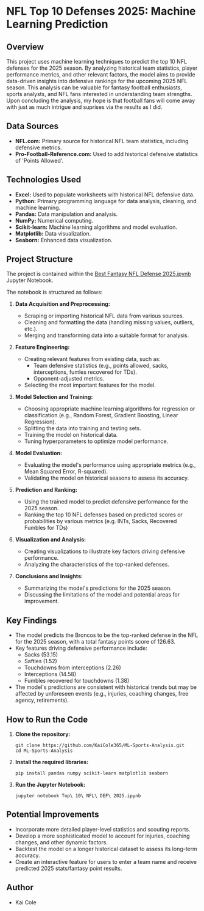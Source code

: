 # NFL Top 10 Defenses 2025: Machine Learning Prediction

## Overview

This project uses machine learning techniques to predict the top 10 NFL defenses for the 2025 season. By analyzing historical team statistics, player performance metrics, 
and other relevant factors, the model aims to provide data-driven insights into defensive rankings for the upcoming 2025 NFL season. 
This analysis can be valuable for fantasy football enthusiasts, sports analysts, and NFL fans interested in understanding team strengths. Upon concluding the analysis,
my hope is that football fans will come away with just as much intrigue and suprises via the results as I did.

## Data Sources

*   **NFL.com:** Primary source for historical NFL team statistics, including defensive metrics.
*   **Pro-Football-Reference.com:** Used to add historical defensive statistics of 'Points Allowed'.

## Technologies Used

*   **Excel:** Used to populate worksheets with historical NFL defensive data.
*   **Python:** Primary programming language for data analysis, cleaning, and machine learning.
*   **Pandas:** Data manipulation and analysis.
*   **NumPy:** Numerical computing.
*   **Scikit-learn:** Machine learning algorithms and model evaluation.
*   **Matplotlib:** Data visualization.
*   **Seaborn:** Enhanced data visualization.

## Project Structure

The project is contained within the [Best Fantasy NFL Defense 2025.ipynb](https://github.com/KaiCole365/ML-Project-Top-NFL-DEF-2025/blob/main/Best%20Fantasy%20NFL%20Defense%202025.ipynb) Jupyter Notebook. 

The notebook is structured as follows:

1.  **Data Acquisition and Preprocessing:**
    *   Scraping or importing historical NFL data from various sources.
    *   Cleaning and formatting the data (handling missing values, outliers, etc.).
    *   Merging and transforming data into a suitable format for analysis.

2.  **Feature Engineering:**
    *   Creating relevant features from existing data, such as:
        *   Team defensive statistics (e.g., points allowed, sacks, interceptions, fumles recovered for TDs).
        *   Opponent-adjusted metrics.
    *   Selecting the most important features for the model.

3.  **Model Selection and Training:**
    *   Choosing appropriate machine learning algorithms for regression or classification (e.g., Random Forest, Gradient Boosting, Linear Regression).
    *   Splitting the data into training and testing sets.
    *   Training the model on historical data.
    *   Tuning hyperparameters to optimize model performance.

4.  **Model Evaluation:**
    *   Evaluating the model's performance using appropriate metrics (e.g., Mean Squared Error, R-squared).
    *   Validating the model on historical seasons to assess its accuracy.

5.  **Prediction and Ranking:**
    *   Using the trained model to predict defensive performance for the 2025 season.
    *   Ranking the top 10 NFL defenses based on predicted scores or probabilities by various metrics (e.g. INTs, Sacks, Recovered Fumbles for TDs)

6.  **Visualization and Analysis:**
    *   Creating visualizations to illustrate key factors driving defensive performance.
    *   Analyzing the characteristics of the top-ranked defenses.

7.  **Conclusions and Insights:**
    *   Summarizing the model's predictions for the 2025 season.
    *   Discussing the limitations of the model and potential areas for improvement.

## Key Findings

*   The model predicts the Broncos to be the top-ranked defense in the NFL for the 2025 season, with a total fantasy points score of 126.63. 
*   Key features driving defensive performance include:
    *   Sacks (53.15)
    *   Safties (1.52)
    *   Touchdowns from interceptions (2.26)
    *   Interceptions (14.58)
    *   Fumbles recovered for touchdowns (1.38)
*   The model's predictions are consistent with historical trends but may be affected by unforeseen events (e.g., injuries, coaching changes, free agency, retirements).

## How to Run the Code

1.  **Clone the repository:**
    ```
    git clone https://github.com/KaiCole365/ML-Sports-Analysis.git
    cd ML-Sports-Analysis
    ```

2.  **Install the required libraries:**
    ```
    pip install pandas numpy scikit-learn matplotlib seaborn 
    ```

3.  **Run the Jupyter Notebook:**
    ```
    jupyter notebook Top\ 10\ NFL\ DEF\ 2025.ipynb
    ```

## Potential Improvements

*   Incorporate more detailed player-level statistics and scouting reports.
*   Develop a more sophisticated model to account for injuries, coaching changes, and other dynamic factors.
*   Backtest the model on a longer historical dataset to assess its long-term accuracy.
*   Create an interactive feature for users to enter a team name and receive predicted 2025 stats/fantasy point results.

## Author

*   Kai Cole
